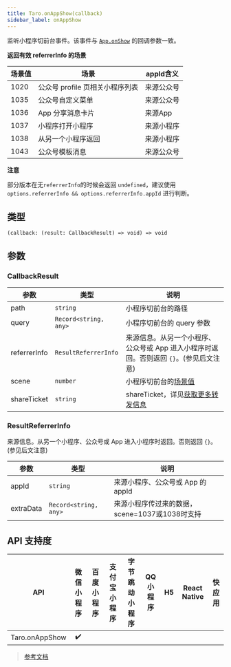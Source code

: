 ```yaml
---
title: Taro.onAppShow(callback)
sidebar_label: onAppShow
---
```


监听小程序切前台事件。该事件与 [`App.onShow`](https://developers.weixin.qq.com/miniprogram/dev/reference/api/App.html#onshowobject-object) 的回调参数一致。

**返回有效 referrerInfo 的场景**

| 场景值 | 场景                            | appId含义  |
| ------ | ------------------------------- | ---------- |
| 1020   | 公众号 profile 页相关小程序列表 | 来源公众号 |
| 1035   | 公众号自定义菜单                | 来源公众号 |
| 1036   | App 分享消息卡片                | 来源App    |
| 1037   | 小程序打开小程序                | 来源小程序 |
| 1038   | 从另一个小程序返回              | 来源小程序 |
| 1043   | 公众号模板消息                  | 来源公众号 |

**注意**

部分版本在无`referrerInfo`的时候会返回 `undefined`，建议使用 `options.referrerInfo && options.referrerInfo.appId` 进行判断。

## 类型

```tsx
(callback: (result: CallbackResult) => void) => void
```

## 参数

### CallbackResult

| 参数 | 类型 | 说明 |
| --- | --- | --- |
| path | `string` | 小程序切前台的路径 |
| query | `Record<string, any>` | 小程序切前台的 query 参数 |
| referrerInfo | `ResultReferrerInfo` | 来源信息。从另一个小程序、公众号或 App 进入小程序时返回。否则返回 `{}`。(参见后文注意) |
| scene | `number` | 小程序切前台的[场景值](https://developers.weixin.qq.com/miniprogram/dev/framework/app-service/scene.html) |
| shareTicket | `string` | shareTicket，详见[获取更多转发信息](https://developers.weixin.qq.com/miniprogram/dev/framework/open-ability/share.html) |

### ResultReferrerInfo

来源信息。从另一个小程序、公众号或 App 进入小程序时返回。否则返回 `{}`。(参见后文注意)

| 参数 | 类型 | 说明 |
| --- | --- | --- |
| appId | `string` | 来源小程序、公众号或 App 的 appId |
| extraData | `Record<string, any>` | 来源小程序传过来的数据，scene=1037或1038时支持 |

## API 支持度

| API | 微信小程序 | 百度小程序 | 支付宝小程序 | 字节跳动小程序 | QQ 小程序 | H5 | React Native | 快应用 |
| :---: | :---: | :---: | :---: | :---: | :---: | :---: | :---: | :---: |
| Taro.onAppShow | ✔️ |  |  |  |  |  |  |  |

> [参考文档](https://developers.weixin.qq.com/miniprogram/dev/api/base/app/app-event/wx.onAppShow.html)
